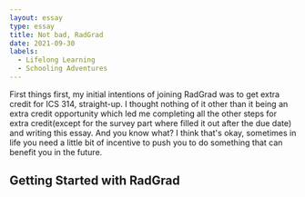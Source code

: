 ```yaml
---
layout: essay
type: essay
title: Not bad, RadGrad
date: 2021-09-30
labels:
  - Lifelong Learning
  - Schooling Adventures
---
```


First things first, my initial intentions of joining RadGrad was to get extra credit for ICS 314, straight-up. I thought nothing of it other than it being an extra credit opportunity which led me completing all the other steps for extra credit(except for the survey part where filled it out after the due date) and writing this essay. And you know what? I think that's okay, sometimes in life you need a little bit of incentive to push you to do something that can benefit you in the future.

## Getting Started with RadGrad

